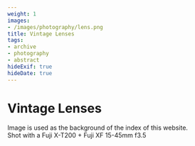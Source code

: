```yaml
---
weight: 1
images:
- /images/photography/lens.png
title: Vintage Lenses
tags: 
- archive
- photography
- abstract
hideExif: true
hideDate: true
---
```


# Vintage Lenses

Image is used as the background of the index of this website. <br>
Shot with a Fuji X-T200 + Fuji XF 15-45mm f3.5
